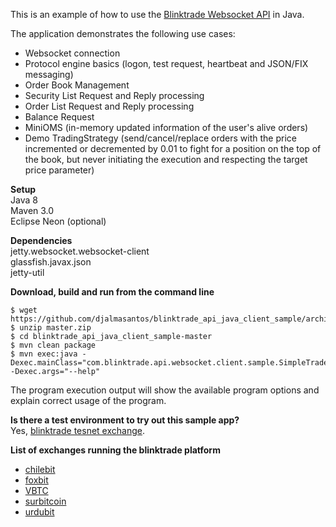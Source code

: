 This is an example of how to use the <a href="https://blinktrade.com/docs/#getting-started">Blinktrade Websocket API</a> in Java.

The application demonstrates the following use cases:

- Websocket connection
- Protocol engine basics (logon, test request, heartbeat and JSON/FIX messaging)
- Order Book Management
- Security List Request and Reply processing
- Order List Request and Reply processing
- Balance Request
- MiniOMS (in-memory updated information of the user's alive orders)
- Demo TradingStrategy (send/cancel/replace orders with the price incremented or decremented by 0.01 to fight for a position on the top of the book, but never initiating the execution and respecting the target price parameter)

<b>Setup</b><br>
Java 8<br>
Maven 3.0<br>
Eclipse Neon (optional)<br>

<b>Dependencies</b><br>
jetty.websocket.websocket-client<br>
glassfish.javax.json<br>
jetty-util<br>

<b>Download, build and run from the command line</b><br>
```
$ wget https://github.com/djalmasantos/blinktrade_api_java_client_sample/archive/master.zip
$ unzip master.zip
$ cd blinktrade_api_java_client_sample-master
$ mvn clean package
$ mvn exec:java -Dexec.mainClass="com.blinktrade.api.websocket.client.sample.SimpleTradeClient" -Dexec.args="--help"
```
The program execution output will show the available program options and explain correct usage of the program.<br> 

<b>Is there a test environment to try out this sample app?</b><br>
Yes, <a href="https://testnet.blinktrade.com/">blinktrade tesnet exchange</a>.

<b>List of exchanges running the blinktrade platform</b><br>
- [chilebit](https://chilebit.net)
- [foxbit](https://foxbit.com.br)
- [VBTC](https://vbtc.vn)
- [surbitcoin](https://surbitcoin.com) 
- [urdubit](https://urdubit.com)
